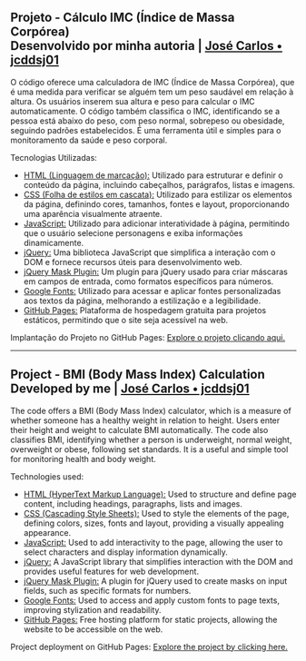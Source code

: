 ## Projeto - Cálculo IMC (Índice de Massa Corpórea) <br> Desenvolvido por minha autoria | [José Carlos • jcddsj01](https://github.com/jcddsj01)

O código oferece uma calculadora de IMC (Índice de Massa Corpórea), que é uma medida para verificar se alguém tem um peso saudável em relação à altura. Os usuários inserem sua altura e peso para calcular o IMC automaticamente. O código também classifica o IMC, identificando se a pessoa está abaixo do peso, com peso normal, sobrepeso ou obesidade, seguindo padrões estabelecidos. É uma ferramenta útil e simples para o monitoramento da saúde e peso corporal.

Tecnologias Utilizadas:
* [HTML (Linguagem de marcação):](https://www.w3schools.com/html/html_intro.asp) Utilizado para estruturar e definir o conteúdo da página, incluindo cabeçalhos, parágrafos, listas e imagens.
* [CSS (Folha de estilos em cascata):](https://www.w3schools.com/css/css_intro.asp) Utilizado para estilizar os elementos da página, definindo cores, tamanhos, fontes e layout, proporcionando uma aparência visualmente atraente.
* [JavaScript:](https://developer.mozilla.org/pt-BR/docs/Web/JavaScript) Utilizado para adicionar interatividade à página, permitindo que o usuário selecione personagens e exiba informações dinamicamente.
* [jQuery:](https://jquery.com/) Uma biblioteca JavaScript que simplifica a interação com o DOM e fornece recursos úteis para desenvolvimento web.
* [jQuery Mask Plugin:](https://igorescobar.github.io/jQuery-Mask-Plugin/) Um plugin para jQuery usado para criar máscaras em campos de entrada, como formatos específicos para números.
* [Google Fonts:](https://fonts.google.com/specimen/Inter) Utilizado para acessar e aplicar fontes personalizadas aos textos da página, melhorando a estilização e a legibilidade.
* [GitHub Pages:](https://pages.github.com/) Plataforma de hospedagem gratuita para projetos estáticos, permitindo que o site seja acessível na web.

Implantação do Projeto no GitHub Pages: [Explore o projeto clicando aqui.](https://jcddsj01.github.io/calculo-imc/)

---

## Project - BMI (Body Mass Index) Calculation <br> Developed by me | [José Carlos • jcddsj01](https://github.com/jcddsj01)

The code offers a BMI (Body Mass Index) calculator, which is a measure of whether someone has a healthy weight in relation to height. Users enter their height and weight to calculate BMI automatically. The code also classifies BMI, identifying whether a person is underweight, normal weight, overweight or obese, following set standards. It is a useful and simple tool for monitoring health and body weight.

Technologies used:
* [HTML (HyperText Markup Language):](https://www.w3schools.com/html/html_intro.asp) Used to structure and define page content, including headings, paragraphs, lists and images.
* [CSS (Cascading Style Sheets):](https://www.w3schools.com/css/css_intro.asp) Used to style the elements of the page, defining colors, sizes, fonts and layout, providing a visually appealing appearance.
* [JavaScript:](https://developer.mozilla.org/pt-BR/docs/Web/JavaScript) Used to add interactivity to the page, allowing the user to select characters and display information dynamically.
* [jQuery:](https://jquery.com/) A JavaScript library that simplifies interaction with the DOM and provides useful features for web development.
* [jQuery Mask Plugin:](https://igorescobar.github.io/jQuery-Mask-Plugin/) A plugin for jQuery used to create masks on input fields, such as specific formats for numbers.
* [Google Fonts:](https://fonts.google.com/) Used to access and apply custom fonts to page texts, improving stylization and readability.
* [GitHub Pages:](https://pages.github.com/) Free hosting platform for static projects, allowing the website to be accessible on the web.

Project deployment on GitHub Pages: [Explore the project by clicking here.](https://jcddsj01.github.io/calculo-imc/)
